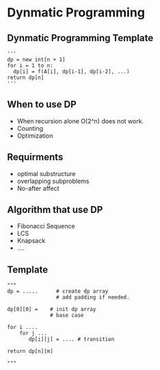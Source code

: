 # Dynmatic Programming

## Dynmatic Programming Template
    '''
    dp = new int[n + 1]
    for i = 1 to n:
      dp[i] = f(A[i], dp[i-1], dp[i-2], ...)
    return dp[n]
    '''

## When to use DP
* When recursion alone O(2^n) does not work. 
* Counting
* Optimization

## Requirments
* optimal substructure
* overlapping subproblems
* No-after affect

## Algorithm that use DP
* Fibonacci Sequence
* LCS
* Knapsack
* ....


## Template
    """
    dp = .....      # create dp array
                    # add padding if needed.
    
    dp[0][0] =    # init dp array 
                  # base case
                  
    for i ....
        for j ... 
           dp[i][j] = .... # transition
           
    return dp[n][m]
    
    """

## 